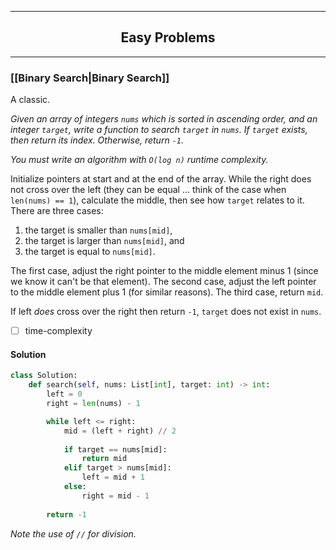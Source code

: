 ----

<h2 style="text-align: center;">Easy Problems</h2>

----
### [[Binary Search|Binary Search]]

A classic. 

*Given an array of integers `nums` which is sorted in ascending order, and an integer `target`, write a function to search `target` in `nums`. If `target` exists, then return its index. Otherwise, return `-1`.*

*You must write an algorithm with `O(log n)` runtime complexity.*

Initialize pointers at start and at the end of the array. While the right does not cross over the left (they can be equal ... think of the case when `len(nums) == 1`), calculate the middle, then see how `target` relates to it. There are three cases:

1) the target is smaller than `nums[mid]`,
2) the target is larger than `nums[mid]`, and
3) the target is equal to `nums[mid]`.

The first case, adjust the right pointer to the middle element minus 1 (since we know it can't be that element). The second case, adjust the left pointer to the middle element plus 1 (for similar reasons). The third case, return `mid`.

If left *does* cross over the right then return `-1`, `target` does not exist in `nums`.

- [ ] time-complexity
#### Solution
```Python
class Solution:
    def search(self, nums: List[int], target: int) -> int:
        left = 0
        right = len(nums) - 1

        while left <= right:
            mid = (left + right) // 2
            
            if target == nums[mid]:
                return mid
            elif target > nums[mid]:
                left = mid + 1
            else:
                right = mid - 1
        
        return -1
```

*Note the use of `//` for division.*
